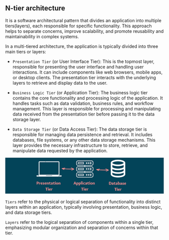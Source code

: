 ## N-tier architecture

It is a software architectural pattern that divides an application into multiple tiers(layers), each responsible for
specific
functionality. This approach helps to separate concerns, improve scalability, and promote reusability and
maintainability in complex systems.

In a multi-tiered architecture, the application is typically divided into three main tiers or layers:

- `Presentation Tier` (or User Interface Tier): This is the topmost layer, responsible for presenting the user interface
  and
  handling user interactions. It can include components like web browsers, mobile apps, or desktop clients. The
  presentation tier interacts with the underlying layers to retrieve and display data to the user.

- `Business Logic Tier` (or Application Tier): The business logic tier contains the core functionality and processing
  logic
  of the application. It handles tasks such as data validation, business rules, and workflow management. This layer is
  responsible for processing and manipulating data received from the presentation tier before passing it to the data
  storage layer.

- `Data Storage Tier` (or Data Access Tier): The data storage tier is responsible for managing data persistence and
  retrieval. It includes databases, file systems, or any other data storage mechanisms. This layer provides the
  necessary
  infrastructure to store, retrieve, and manipulate data requested by the application.

![](../../../../resources/softwaredesign/img.png)

`Tiers` refer to the physical or logical separation of functionality into distinct layers within an application,
typically involving presentation, business logic, and data storage tiers.


`Layers` refer to the logical separation of components within a single tier, emphasizing modular organization and
separation of concerns within that tier.

